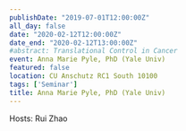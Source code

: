 ```yaml
---
publishDate: "2019-07-01T12:00:00Z"
all_day: false
date: "2020-02-12T12:00:00Z"
date_end: "2020-02-12T13:00:00Z"
#abstract: Translational Control in Cancer
event: Anna Marie Pyle, PhD (Yale Univ) 
featured: false
location: CU Anschutz RC1 South 10100 
tags: ['Seminar']
title: Anna Marie Pyle, PhD (Yale Univ) 
---
```

Hosts: Rui Zhao 
